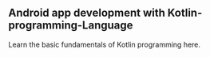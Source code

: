 ## Android app development with Kotlin-programming-Language

Learn  the basic fundamentals of Kotlin programming here.
